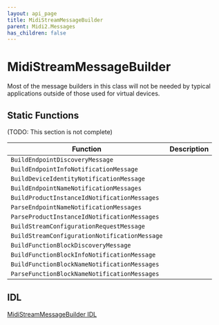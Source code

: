 ```yaml
---
layout: api_page
title: MidiStreamMessageBuilder
parent: Midi2.Messages
has_children: false
---
```


# MidiStreamMessageBuilder

Most of the message builders in this class will not be needed by typical applications outside of those used for virtual devices.

## Static Functions

(TODO: This section is not complete)

| Function | Description |
| --------------- | ----------- |
| `BuildEndpointDiscoveryMessage` |  |
| `BuildEndpointInfoNotificationMessage` |  |
| `BuildDeviceIdentityNotificationMessage` |  |
| `BuildEndpointNameNotificationMessages` |  |
| `BuildProductInstanceIdNotificationMessages` |  |
| `ParseEndpointNameNotificationMessages` |  |
| `ParseProductInstanceIdNotificationMessages` |  |
| `BuildStreamConfigurationRequestMessage` |  |
| `BuildStreamConfigurationNotificationMessage` |  |
| `BuildFunctionBlockDiscoveryMessage` |  |
| `BuildFunctionBlockInfoNotificationMessage` |  |
| `BuildFunctionBlockNameNotificationMessages` |  |
| `ParseFunctionBlockNameNotificationMessages` |  |


## IDL

[MidiStreamMessageBuilder IDL](https://github.com/microsoft/MIDI/blob/main/src/app-sdk/winrt-messages/MidiStreamMessageBuilder.idl)
